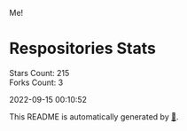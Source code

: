 Me!

# Respositories Stats
Stars Count: 215  
Forks Count: 3

2022-09-15 00:10:52  

This README is automatically generated by [🐰](https://github.com/rnitta/rnitta).
